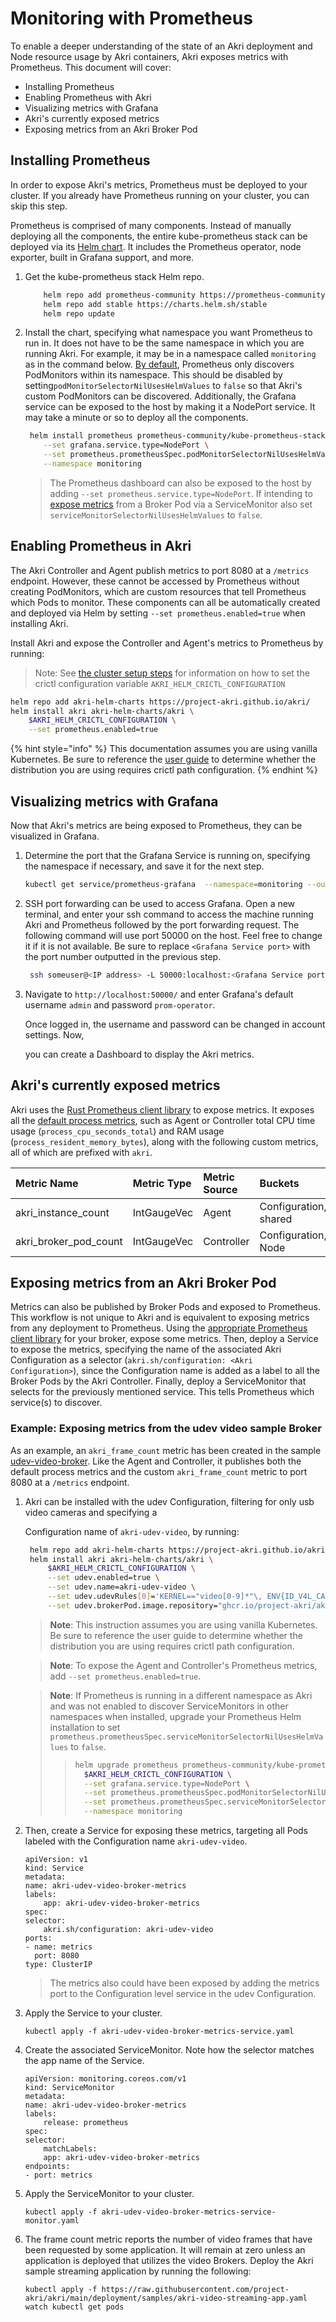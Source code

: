 # Monitoring with Prometheus

To enable a deeper understanding of the state of an Akri deployment and Node resource usage by Akri containers, Akri exposes metrics with Prometheus. This document will cover:

* Installing Prometheus
* Enabling Prometheus with Akri
* Visualizing metrics with Grafana
* Akri's currently exposed metrics
* Exposing metrics from an Akri Broker Pod

## Installing Prometheus

In order to expose Akri's metrics, Prometheus must be deployed to your cluster. If you already have Prometheus running on your cluster, you can skip this step.

Prometheus is comprised of many components. Instead of manually deploying all the components, the entire kube-prometheus stack can be deployed via its [Helm chart](https://github.com/prometheus-community/helm-charts/tree/main/charts/kube-prometheus-stack). It includes the Prometheus operator, node exporter, built in Grafana support, and more. 

1. Get the kube-prometheus stack Helm repo.

   ```bash
       helm repo add prometheus-community https://prometheus-community.github.io/helm-charts
       helm repo add stable https://charts.helm.sh/stable
       helm repo update
   ```

2. Install the chart, specifying what namespace you want Prometheus to run in. It does not have to be the same namespace in which you are running Akri. For example, it may be in a namespace called `monitoring` as in the command below. [By default](https://github.com/prometheus-community/helm-charts/tree/main/charts/kube-prometheus-stack#prometheusioscrape), Prometheus only discovers PodMonitors within its namespace. This should be disabled by setting`podMonitorSelectorNilUsesHelmValues` to `false` so that Akri's custom PodMonitors can be discovered. Additionally, the Grafana service can be exposed to the host by making it a NodePort service. It may take a minute or so to deploy all the components.

   ```bash
    helm install prometheus prometheus-community/kube-prometheus-stack \
       --set grafana.service.type=NodePort \
       --set prometheus.prometheusSpec.podMonitorSelectorNilUsesHelmValues=false \
       --namespace monitoring
   ```

   > The Prometheus dashboard can also be exposed to the host by adding `--set prometheus.service.type=NodePort`. If intending to[ expose metrics](monitoring-with-prometheus.md#exposing-metrics-from-an-akri-broker-pod) from a Broker Pod via a ServiceMonitor also set `serviceMonitorSelectorNilUsesHelmValues` to `false`.

## Enabling Prometheus in Akri

The Akri Controller and Agent publish metrics to port 8080 at a `/metrics` endpoint. However, these cannot be accessed by Prometheus without creating PodMonitors, which are custom resources that tell Prometheus which Pods to monitor. These components can all be automatically created and deployed via Helm by setting `--set prometheus.enabled=true` when installing Akri.

Install Akri and expose the Controller and Agent's metrics to Prometheus by running:

> Note: See [the cluster setup steps](cluster-setup.md#configure-crictl) for information on how to set the crictl configuration variable `AKRI_HELM_CRICTL_CONFIGURATION`

```bash
helm repo add akri-helm-charts https://project-akri.github.io/akri/
helm install akri akri-helm-charts/akri \
    $AKRI_HELM_CRICTL_CONFIGURATION \
    --set prometheus.enabled=true
```

{% hint style="info" %}
This documentation assumes you are using vanilla Kubernetes. Be sure to reference the [user guide](getting-started.md) to determine whether the distribution you are using requires crictl path configuration.
{% endhint %}

## Visualizing metrics with Grafana

Now that Akri's metrics are being exposed to Prometheus, they can be visualized in Grafana. 

1. Determine the port that the Grafana Service is running on, specifying the namespace if necessary, and save it for the next step.

   ```bash
   kubectl get service/prometheus-grafana  --namespace=monitoring --output=jsonpath='{.spec.ports[?(@.name=="service")].nodePort}' && echo
   ```

2. SSH port forwarding can be used to access Grafana. Open a new terminal, and enter your ssh command to access the machine running Akri and Prometheus followed by the port forwarding request. The following command will use port 50000 on the host. Feel free to change it if it is not available. Be sure to replace `<Grafana Service port>` with the port number outputted in the previous step.

   ```bash
    ssh someuser@<IP address> -L 50000:localhost:<Grafana Service port>
   ```

3. Navigate to `http://localhost:50000/` and enter Grafana's default username `admin` and password `prom-operator`. 

   Once logged in, the username and password can be changed in account settings. Now, 

   you can create a Dashboard to display the Akri metrics. 

## Akri's currently exposed metrics

Akri uses the [Rust Prometheus client library](https://github.com/tikv/rust-prometheus) to expose metrics. It exposes all the [default process metrics](https://prometheus.io/docs/instrumenting/writing_clientlibs/#process-metrics), such as Agent or Controller total CPU time usage (`process_cpu_seconds_total`) and RAM usage (`process_resident_memory_bytes`), along with the following custom metrics, all of which are prefixed with `akri`.

| Metric Name | Metric Type | Metric Source | Buckets |
| :--- | :--- | :--- | :--- |
| akri\_instance\_count | IntGaugeVec | Agent | Configuration, shared |
| akri\_broker\_pod\_count | IntGaugeVec | Controller | Configuration, Node |

## Exposing metrics from an Akri Broker Pod

Metrics can also be published by Broker Pods and exposed to Prometheus. This workflow is not unique to Akri and is equivalent to exposing metrics from any deployment to Prometheus. Using the [appropriate Prometheus client library](https://prometheus.io/docs/instrumenting/clientlibs/) for your broker, expose some metrics. Then, deploy a Service to expose the metrics, specifying the name of the associated Akri Configuration as a selector (`akri.sh/configuration: <Akri Configuration>`), since the Configuration name is added as a label to all the Broker Pods by the Akri Controller. Finally, deploy a ServiceMonitor that selects for the previously mentioned service. This tells Prometheus which service(s) to discover.

### Example: Exposing metrics from the udev video sample Broker

As an example, an `akri_frame_count` metric has been created in the sample [udev-video-broker](https://github.com/project-akri/akri/tree/main/samples/brokers/udev-video-broker). Like the Agent and Controller, it publishes both the default process metrics and the custom `akri_frame_count` metric to port 8080 at a `/metrics` endpoint.

1. Akri can be installed with the udev Configuration, filtering for only usb video cameras and specifying a

   Configuration name of `akri-udev-video`, by running:

   ```bash
    helm repo add akri-helm-charts https://project-akri.github.io/akri/
    helm install akri akri-helm-charts/akri \
        $AKRI_HELM_CRICTL_CONFIGURATION \
        --set udev.enabled=true \
        --set udev.name=akri-udev-video \
        --set udev.udevRules[0]='KERNEL=="video[0-9]*"\, ENV{ID_V4L_CAPABILITIES}==":capture:"' \
        --set udev.brokerPod.image.repository="ghcr.io/project-akri/akri/udev-video-broker"
   ```

   > **Note**: This instruction assumes you are using vanilla Kubernetes. Be sure to reference the user guide to determine whether the distribution you are using requires crictl path configuration.
   
   > **Note**: To expose the Agent and Controller's Prometheus metrics, add `--set prometheus.enabled=true`.

   > **Note**: If Prometheus is running in a different namespace as Akri and was not enabled to discover ServiceMonitors in other namespaces when installed, upgrade your Prometheus Helm installation to set `prometheus.prometheusSpec.serviceMonitorSelectorNilUsesHelmValues` to `false`.
   >
   > > ```bash
   > > helm upgrade prometheus prometheus-community/kube-prometheus-stack \
   > >   $AKRI_HELM_CRICTL_CONFIGURATION \
   > >   --set grafana.service.type=NodePort \
   > >   --set prometheus.prometheusSpec.podMonitorSelectorNilUsesHelmValues=false \
   > >   --set prometheus.prometheusSpec.serviceMonitorSelectorNilUsesHelmValues=false \
   > >   --namespace monitoring
   > > ```

2. Then, create a Service for exposing these metrics, targeting all Pods labeled with the Configuration name `akri-udev-video`.

   ```text
   apiVersion: v1
   kind: Service
   metadata:
   name: akri-udev-video-broker-metrics
   labels:
       app: akri-udev-video-broker-metrics
   spec:
   selector:
       akri.sh/configuration: akri-udev-video
   ports:
   - name: metrics
     port: 8080
   type: ClusterIP
   ```

   > The metrics also could have been exposed by adding the metrics port to the Configuration level service in the udev Configuration.

3. Apply the Service to your cluster.

   ```text
   kubectl apply -f akri-udev-video-broker-metrics-service.yaml
   ```

4. Create the associated ServiceMonitor. Note how the selector matches the app name of the Service.

   ```text
   apiVersion: monitoring.coreos.com/v1
   kind: ServiceMonitor
   metadata:
   name: akri-udev-video-broker-metrics
   labels:
       release: prometheus
   spec:
   selector:
       matchLabels:
       app: akri-udev-video-broker-metrics
   endpoints:
   - port: metrics
   ```

5. Apply the ServiceMonitor to your cluster.

   ```text
   kubectl apply -f akri-udev-video-broker-metrics-service-monitor.yaml
   ```

6. The frame count metric reports the number of video frames that have been requested by some application. It will remain at zero unless an application is deployed that utilizes the video Brokers. Deploy the Akri sample streaming application by running the following:

   ```text
   kubectl apply -f https://raw.githubusercontent.com/project-akri/akri/main/deployment/samples/akri-video-streaming-app.yaml
   watch kubectl get pods
   ```



